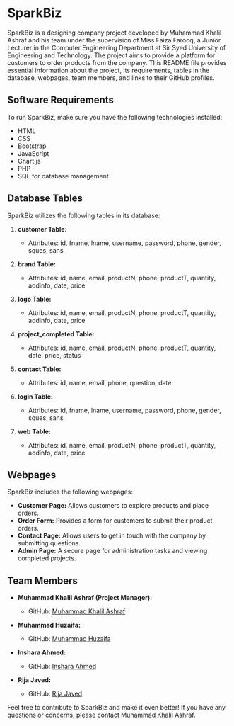 # SparkBiz

SparkBiz is a designing company project developed by Muhammad Khalil Ashraf and his team under the supervision of Miss Faiza Farooq, a Junior Lecturer in the Computer Engineering Department at Sir Syed University of Engineering and Technology. The project aims to provide a platform for customers to order products from the company. This README file provides essential information about the project, its requirements, tables in the database, webpages, team members, and links to their GitHub profiles.

## Software Requirements

To run SparkBiz, make sure you have the following technologies installed:

- HTML
- CSS
- Bootstrap
- JavaScript
- Chart.js
- PHP
- SQL for database management

## Database Tables

SparkBiz utilizes the following tables in its database:

1. **customer Table:**
   - Attributes: id, fname, lname, username, password, phone, gender, sques, sans

2. **brand Table:**
   - Attributes: id, name, email, productN, phone, productT, quantity, addinfo, date, price

3. **logo Table:**
   - Attributes: id, name, email, productN, phone, productT, quantity, addinfo, date, price

4. **project_completed Table:**
   - Attributes: id, name, email, productN, phone, productT, quantity, date, price, status

5. **contact Table:**
   - Attributes: id, name, email, phone, question, date

6. **login Table:**
   - Attributes: id, fname, lname, username, password, phone, gender, sques, sans

7. **web Table:**
   - Attributes: id, name, email, productN, phone, productT, quantity, addinfo, date, price

## Webpages

SparkBiz includes the following webpages:

- **Customer Page:** Allows customers to explore products and place orders.
- **Order Form:** Provides a form for customers to submit their product orders.
- **Contact Page:** Allows users to get in touch with the company by submitting questions.
- **Admin Page:** A secure page for administration tasks and viewing completed projects.

## Team Members

- **Muhammad Khalil Ashraf (Project Manager):**
  - GitHub: [Muhammad Khalil Ashraf](https://github.com/khalilashraf28)

- **Muhammad Huzaifa:**
  - GitHub: [Muhammad Huzaifa](https://github.com/huzaifa114)

- **Inshara Ahmed:**
  - GitHub: [Inshara Ahmed](https://github.com/inshara26)

- **Rija Javed:**
  - GitHub: [Rija Javed](https://github.com/RIJA3113)

Feel free to contribute to SparkBiz and make it even better! If you have any questions or concerns, please contact Muhammad Khalil Ashraf.
